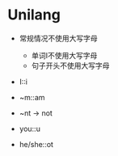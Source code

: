 # Unilang

- 常规情况不使用大写字母
  - 单词I不使用大写字母
  - 句子开头不使用大写字母

- I::i
- ~m::am
- ~nt -> not
- you::u
- he/she::ot
